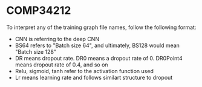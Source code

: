 # COMP34212

To interpret any of the training graph file names, follow the following format:
- CNN is referring to the deep CNN
- BS64 refers to "Batch size 64", and ultimately, BS128 would mean "Batch size 128"
- DR means dropout rate. DR0 means a dropout rate of 0. DR0Point4 means dropout rate of 0.4, and so on
- Relu, sigmoid, tanh refer to the activation function used
- Lr means learning rate and follows similart structure to dropout
